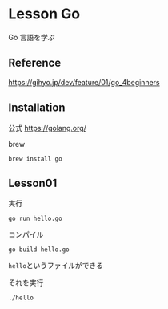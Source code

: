 # Lesson Go

Go 言語を学ぶ

## Reference

https://gihyo.jp/dev/feature/01/go_4beginners

## Installation

公式 https://golang.org/

brew

```
brew install go
```

## Lesson01

実行

```
go run hello.go
```

コンパイル

```
go build hello.go
```

`hello`というファイルができる

それを実行

```
./hello
```
